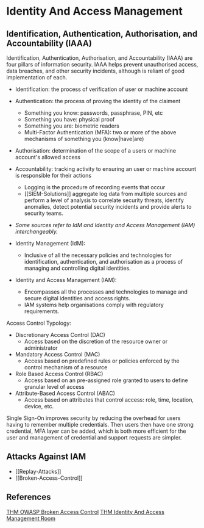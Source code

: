 # Identity And Access Management



## Identification, Authentication, Authorisation, and Accountability (IAAA)

Identification, Authentication, Authorisation, and Accountability (IAAA) are four pillars of information security. IAAA helps prevent unauthorised access, data breaches, and other security incidents, although is reliant of good implementation of each.

- Identification: the process of verification of user or machine account
- Authentication:  the process of proving the identity of the claiment
	- Something you know: passwords, passphrase, PIN, etc
	- Something you have: physical proof
	- Something you are: biometric readers
	- Multi-Factor Authentication (MFA): two or more of the above mechanisms of something you (know|have|are)
- Authorisation: determination of the scope of a users or machine account's allowed access
- Accountability: tracking activity to ensuring an user or machine account is responsible for their actions 
	- Logging is the procedure of recording events that occur 
	- [[SIEM-Solutions]] aggregate log data from multiple sources and perform a level of analysis to correlate security threats, identify anomalies, detect potential security incidents and provide alerts to security teams.  

- *Some sources refer to IdM and Identity and Access Management (IAM) interchangeably.*
- Identity Management (IdM): 
	- Inclusive of all the necessary policies and technologies for identification, authentication, and authorisation as a process of managing and controlling digital identities.
- Identity and Access Management (IAM):
	- Encompasses all the processes and technologies to manage and secure digital identities and access rights.
	- IAM systems help organisations comply with regulatory requirements.

Access Control Typology:
- Discretionary Access Control (DAC)
	- Access based on the discretion of the resource owner or administrator 
- Mandatory Access Control (MAC)
	- Access based on predefined rules or policies enforced by the control mechanism of a resource
- Role Based Access Control (RBAC) 
	- Access based on an pre-assigned role granted to users to define granular level of access 
- Attribute-Based Access Control (ABAC)
	- Access based on attributes that control access: role, time, location, device, etc. 

Single Sign-On improves security by reducing the overhead for users having to remember multiple credentials. Then users then have one strong credential, MFA layer can be added, which is both more efficient for the user and management of credential and support requests are simpler. 


## Attacks Against IAM

- [[Replay-Attacks]]
- [[Broken-Access-Control]]

## References


[THM OWASP Broken Access Control](https://tryhackme.com/room/owaspbrokenaccesscontrol)
[THM Identity And Access Management Room](https://tryhackme.com/room/iaaaidm)